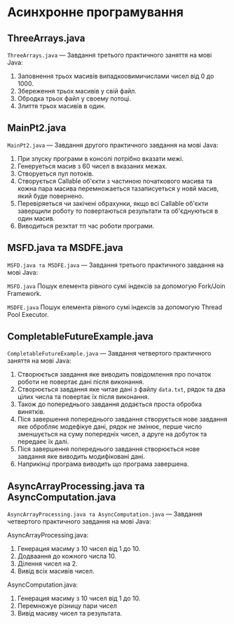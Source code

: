 # Асинхронне програмування

## ThreeArrays.java

`ThreeArrays.java` — Завдання третього практичного заняття на мові Java:
1. Заповнення трьох масивів випадкоовимичислами чисел від 0 до 1000.
2. Збереження трьох масивів у свій файл.
3. Обродка трьох файл у своему потоці.
4. Злиття трьох масивів в один.

## MainPt2.java

`MainPt2.java` — Завдання другого практичного завдання на мові Java:
1. При зпуску програми в консолі потрібно вказати межі.
2. Генеруеться масив з 60 чисел в вказаних межах.
3. Створуеться пул потоків.
4. Створується Callable об'єкти з частиною початкового масива та кожна пара масива перемножаеться тазаписуеться у новй масив, який буде повернено.
5. Перевіряеться чи закічені обрахунки, якщо всі Callable об'єкти заверщили роботу то повертаються результати та об'єднуються в один масив.
6. Виводиться резктат тп час роботи програми.

## MSFD.java та MSDFE.java 

`MSFD.java та MSDFE.java` — Завдання третього практичного завдання на мові Java:

`MSFD.java` 
Пошук елемента рівного сумі індексів за допомогую Fork/Join Framework.

`MSDFE.java`
Пошук елемента рівного сумі індексів за допомогую Thread Pool Executor.

## CompletableFutureExample.java
`CompletableFutureExample.java` — Завдання четвертого практичного заняття на мові Java:
1. Створюється завдання яке виводить повідомлення про початок роботи не повертає дані після виконання.
2. Створюється завдання яке читае дані з файлу `data.txt`, рядок та два цілих числа та повертає їх після виконання.
3. Також до попереднього завдання додається проста обробка винятків.
4. Піся завершення попереднього завдання створується нове завдання яке обробляє модефікуе дані, рядок не змінює, перше число зменшується на суму попередніх чисел, а друге на добуток та передаеє їх далі.
5. Піся завершення попереднього завдання створюється нове завдання яке виводить модифіковані дані.
6. Наприкінці програма виводить що програма завершена.

## AsyncArrayProcessing.java та AsyncComputation.java
`AsyncArrayProcessing.java та AsyncComputation.java` — Завдання четвертого практичного завдання на мові Java:

AsyncArrayProcessing.java:
1. Генерация масиму з 10 чисел від 1 до 10.
2. Додваання до кожного числа 10.
3. Ділення чисел на 2.
4. Вивід всіх масивів чисел.

AsyncComputation.java:
1. Генерация масиму з 10 чисел від 1 до 10.
2. Перемножуе різницу пари чисел
3. Вивід масиву чисел та результата.
